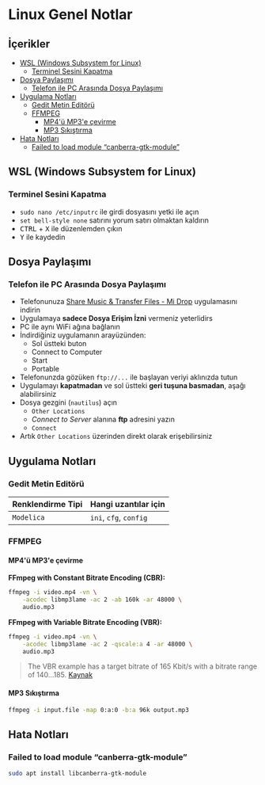 # Linux Genel Notlar <!-- omit in toc -->

## İçerikler <!-- omit in toc -->

- [WSL (Windows Subsystem for Linux)](#wsl-windows-subsystem-for-linux)
  - [Terminel Sesini Kapatma](#terminel-sesini-kapatma)
- [Dosya Paylaşımı](#dosya-payla%C5%9F%C4%B1m%C4%B1)
  - [Telefon ile PC Arasında Dosya Paylaşımı](#telefon-ile-pc-aras%C4%B1nda-dosya-payla%C5%9F%C4%B1m%C4%B1)
- [Uygulama Notları](#uygulama-notlar%C4%B1)
  - [Gedit Metin Editörü](#gedit-metin-edit%C3%B6r%C3%BC)
  - [FFMPEG](#ffmpeg)
    - [MP4'ü MP3'e çevirme](#mp4%C3%BC-mp3e-%C3%A7evirme)
    - [MP3 Sıkıştırma](#mp3-s%C4%B1k%C4%B1%C5%9Ft%C4%B1rma)
- [Hata Notları](#hata-notlar%C4%B1)
  - [Failed to load module “canberra-gtk-module”](#failed-to-load-module-canberra-gtk-module)

## WSL (Windows Subsystem for Linux)

### Terminel Sesini Kapatma

- `sudo nano /etc/inputrc` ile girdi dosyasını yetki ile açın
- `set bell-style none` satırını yorum satırı olmaktan kaldırın
- <kbd>CTRL</kbd> + <kbd>X</kbd> ile düzenlemden çıkın
- <kbd>Y</kbd> ile kaydedin

## Dosya Paylaşımı

### Telefon ile PC Arasında Dosya Paylaşımı

- Telefonunuza [Share Music & Transfer Files - Mi Drop] uygulamasını indirin
- Uygulamaya **sadece Dosya Erişim İzni** vermeniz yeterlidirs
- PC ile aynı WiFi ağına bağlanın
- İndirdiğiniz uygulamanın arayüzünden:
  - Sol üstteki buton
  - Connect to Computer
  - Start
  - Portable
- Telefonunzda gözüken `ftp://...` ile başlayan veriyi aklınızda tutun
- Uygulamayı **kapatmadan** ve sol üstteki **geri tuşuna basmadan**, aşağı alabilirsiniz
- Dosya gezgini (`nautilus`) açın
  - `Other Locations`
  - *Connect to Server* alanına **ftp** adresini yazın
  - `Connect`
- Artık `Other Locations` üzerinden direkt olarak erişebilirsiniz

## Uygulama Notları

### Gedit Metin Editörü

| Renklendirme Tipi | Hangi uzantılar için   |
| ----------------- | ---------------------- |
| `Modelica`        | `ini`, `cfg`, `config` |

[Share Music & Transfer Files - Mi Drop]: https://play.google.com/store/apps/details?id=com.xiaomi.midrop

### FFMPEG

#### MP4'ü MP3'e çevirme

**FFmpeg with Constant Bitrate Encoding (CBR):**

```sh
ffmpeg -i video.mp4 -vn \
    -acodec libmp3lame -ac 2 -ab 160k -ar 48000 \
    audio.mp3
```

**FFmpeg with Variable Bitrate Encoding (VBR):**

```sh
ffmpeg -i video.mp4 -vn \
    -acodec libmp3lame -ac 2 -qscale:a 4 -ar 48000 \
    audio.mp3
```

> The VBR example has a target bitrate of 165 Kbit/s with a bitrate range of 140...185. [Kaynak](https://askubuntu.com/a/84633/898692)

#### MP3 Sıkıştırma

```sh
ffmpeg -i input.file -map 0:a:0 -b:a 96k output.mp3
```

## Hata Notları

### Failed to load module “canberra-gtk-module”

```sh
sudo apt install libcanberra-gtk-module
```
